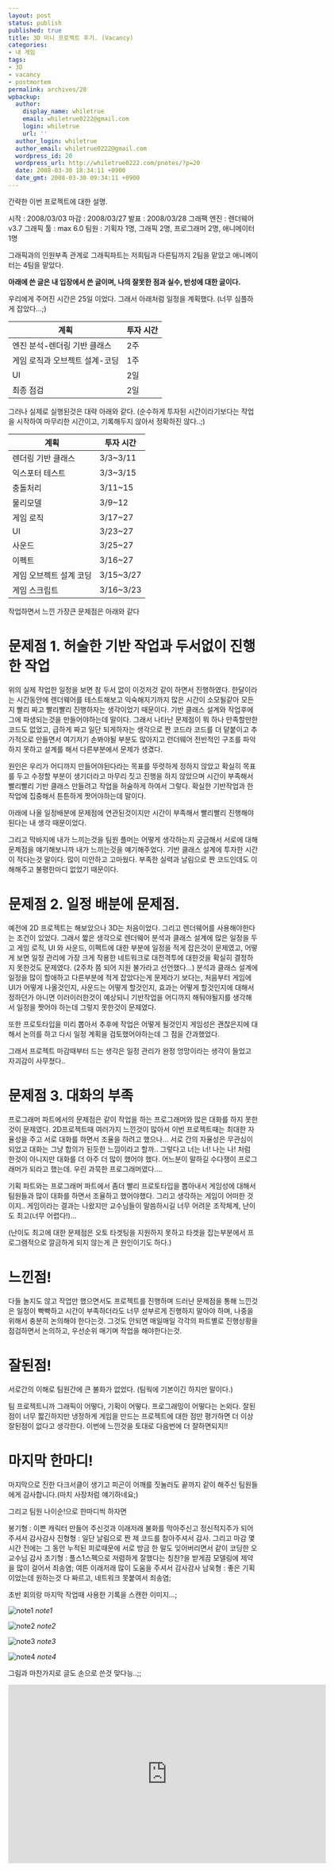 ```yaml
---
layout: post
status: publish
published: true
title: 3D 미니 프로젝트 후기. (Vacancy)
categories:
- 내 게임
tags:
- 3D
- vacancy
- postmortem
permalink: archives/20
wpbackup:
  author:
    display_name: whiletrue
    email: whiletrue0222@gmail.com
    login: whiletrue
    url: ''
  author_login: whiletrue
  author_email: whiletrue0222@gmail.com
  wordpress_id: 20
  wordpress_url: http://whiletrue0222.com/pnotes/?p=20
  date: 2008-03-30 18:34:11 +0900
  date_gmt: 2008-03-30 09:34:11 +0900
---
```


간략한 이번 프로젝트에 대한 설명.

시작 : 2008/03/03
마감 : 2008/03/27
발표 : 2008/03/28
그래팩 엔진 : 렌더웨어 v3.7
그래픽 툴 : max 6.0
팀원 : 기획자 1명, 그래픽 2명, 프로그래머 2명, 애니메이터 1명

그래픽과의 인원부족 관계로 그래픽파트는 저희팀과 다른팀까지 2팀을 맡았고
애니메이터는 4팀을 맡았다.

**아래에 쓴 글은 내 입장에서 쓴 글이며, 나의 잘못한 점과 실수, 반성에 대한 글이다.**

우리에게 주어진 시간은 25일 이었다. 그래서 아래처럼 일정을 계획했다. (너무 심플하게 잡았다...;)

계획 | 투자 시간
----|---
엔진 분석-렌더링 기반 클래스 | 2주
게임 로직과 오브젝트 설계-코딩 | 1주
UI | 2일
최종 점검 | 2일


그러나 실제로 실행된것은 대략 아래와 같다.
(순수하게 투자된 시간이라기보다는 작업을 시작하여 마무리한 시간이고, 기록해두지 않아서 정확하진 않다..;)

계획 | 투자 시간
---|---
렌더링 기반 클래스 | 3/3~3/11
익스포터 테스트 | 3/3~3/15
충돌처리 | 3/11~15
물리모델 | 3/9~12
게임 로직 | 3/17~27
UI | 3/23~27
사운드 | 3/25~27
이펙트 | 3/16~27
게임 오브젝트 설계 코딩 | 3/15~3/27
게임 스크립트 | 3/16~3/23


작업하면서 느낀 가장큰 문제점은 아래와 같다

# 문제점 1. 허술한 기반 작업과 두서없이 진행한 작업

위의 실제 작업한 일정을 보면 참 두서 없이 이것저것 같이 하면서 진행하였다.
한달이라는 시간동안에 렌더웨어를 테스트해보고 익숙해지기까지 많은 시간이 소모될같아 모든지 빨리 짜고 빨리빨리 진행하자는 생각이었기 때문이다.
기반 클래스 설계와 작업후에 그에 파생되는것을 만들어야하는데 말이다.
그래서 나타난 문제점이 뭐 하나 만족할만한 코드도 없었고, 급하게 짜고 일단 되게하자는 생각으로 짠 코드라
코드를 더 덭붙이고 추가적으로 만들면서 여기저기 손봐야될 부분도 많아지고
런더웨어 전반적인 구조를 파악하지 못하고 설계를 해서 다른부분에서 문제가 생겼다.

원인은 우리가 어디까지 만들어야된다라는 목표를 뚜렷하게 정하지 않았고
확실히 목표를 두고 수정할 부분이 생기더라고 마무리 짓고 진행을 하지 않았으며
시간이 부족해서 빨리빨리 기반 클래스 만들려고 작업을 허술하게 하여서 그렇다.
확실한 기반작업과 한 작업에 집중해서 튼튼하게 짯어야하는데 말이다.

아래에 나올 일정배분에 문제점에 연관된것이지만 시간이 부족해서 빨리빨리 진행해야된다는 내 생각 때문이었다.

그리고 막바지에 내가 느끼는것을 팀원 플머는 어떻게 생각하는지 궁금해서 서로에 대해 문제점을 얘기해보니까
내가 느끼는것을 얘기해주었다. 기반 클래스 설계에 투자한 시간이 적다는것 말이다. 많이 미안하고 고마웠다.
부족한 실력과 날림으로 짠 코드인데도 이해해주고 불평한마디 없었기 때문이다.

# 문제점 2. 일정 배분에 문제점.

예전에 2D 프로젝트는 해보았으나 3D는 처음이었다.
그리고 렌더웨어를 사용해야한다는 조건이 있었다.
그래서 짧은 생각으로 렌더웨어 분석과 클래스 설계에 많은 일정을 두고 게임 로직, UI 와 사운드, 이펙트에 대한 부분에 일정을 적게
잡은것이 문제였고, 어떻게 보면 일정 관리에 가장 크게 작용한 네트워크로 대전격투에 대한것을 확실히 결정하지 못한것도 문제였다. (2주차 쯤
되어 지원 불가라고 선언했다...)
분석과 클래스 설계에 일정을 많이 할애하고 다른부분에 적게 잡았다는게 문제라기 보다는, 처음부터 게임에 UI가 어떻게 나올것인지, 사운드는
어떻게 할것인지, 효과는 어떻게 할것인지에 대해서 정하던가 아니면 이러이러한것이 예상되니 기반작업을 어디까지 해둬야될지를 생각해서 일정을
짯어야 하는데 그렇지 못한것이 문제였다.

또한 프로토타입을 미리 뽑아서 추후에 작업은 어떻게 될것인지 게임성은 괜찮은지에 대해서 논의를 하고 다시 일정 계획을 검토했어야하는데 그
점을 간과했었다.

그래서 프로젝트 마감때부터 드는 생각은 일정 관리가 완정 엉망이라는 생각이 들었고 자괴감이 사무쳤다..

# 문제점 3. 대화의 부족

프로그래머 파트에서의 문제점은 같이 작업을 하는 프로그래머와 많은 대화를 하지 못한것이 문제였다.
2D프로젝트때 여러가지 느낀것이 많아서 이번 프로젝트때는 최대한 자율성을 주고 서로 대화를 하면서 조율을 하려고 했으나...
서로 간의 자율성은 무관심이 되었고 대화는 그냥 합의가 된듯한 느낌이라고 할까..
그렇다고 너는 너! 나는 나! 처럼 한것이 아니지만 대화를 더 아주 더 많이 했어야 했다.
어느분이 말하길 수다쟁이 프로그래머가 되라고 했는데. 우린 과묵한 프로그래머였다....

기획 파트와는 프로그래머 파트에서 좀더 빨리 프로토타입을 뽑아내서 게임성에 대해서 팀원들과 많이 대화를 하면서 조율하고 했어야했다.
그리고 생각하는 게임이 어떠한 것이지..
게임이라는 결과는 나왔지만 교수님들이 말씀하시길 너무 어려운 조작체계, 난이도 최고(너무 어렵다!)...

(난이도 최고에 대한 문제점은 오토 타겟팅을 지원하지 못하고 타겟을 잡는부분에서 프로그램적으로 깔금하게 되지 않는게 큰 원인이기도 하다.)

# 느낀점!

다들 놀지도 않고 작업만 했으면서도 프로젝트를 진행하며 드러난 문제점을 통해 느낀것은
일정이 빡빡하고 시간이 부족하더라도 너무 섣부르게 진행하지 말아야 하며, 나중을 위해서 충분히 논의해야 한다는것.
그것도 안되면 매일매일 각각의 파트별로 진행상황을 점검하면서 논의하고, 우선순위 매기며 작업을 해야한다는것.

# 잘된점!

서로간의 이해로 팀원간에 큰 불화가 없었다. (팀웍에 기본이긴 하지만 말이다.)

팀 프로젝트니까 그래픽이 어떻다, 기획이 어떻다. 프로그래밍이 어떻다는 논외다.
잘된점이 너무 짧긴하지만 냉정하게 게임을 만드는 프로젝트에 대한 점만 평가하면 더 이상 잘된점이 없다고 생각한다.
이번에 느낀것을 토대로 다음번에 더 잘하면되지!!

# 마지막 한마디!

마지막으로 진한 다크서클이 생기고 피곤이 어깨를 짓눌러도 끝까지 같이 해주신 팀원들에게 감사합니다.(마치 사장처럼 얘기하네요;)

그리고 팀원 나이순!으로 한마디씩 하자면

봉기형 : 이쁜 캐릭터 만들어 주신것과 이래저래 불화를 막아주신고 정신적지주가 되어주셔서 감사감사
진형형 : 일단 날림으로 짠 제 코드를 참아주셔서 감사. 그리고 마감 몇시간 전에는 그 동안 누적된 피로때문에 서로 방금 한 말도
잊어버리면서 같이 코딩한 오교수님 감사
초기형 : 플스1스펙으로 저렴하게 잘했다는 칭찬?을 받게끔 모델링에 제약을 많이 걸어서 죄송염; 여튼 이래저래 많이 도움을 주셔서 감사감사
남욱형 : 좋은 기획이었는데 원하는것 다 짜르고, 네트워크 못붙여서 죄송염;

초반 회의랑 마지막 작업때 사용한 기록을 스캔한 이미지...;

![note1](https://lh3.googleusercontent.com/gUr0sfAarSmmIQTx_WK5QmkXoH_0_9GP4SNeWpA_en0Fbawn9J0gpCAQ-UEuvZV70ZNC9Ra1MIHWSRDFfjvkxEkmWdnURTKv0z5C6eO4fGmRvVoNg9MYMFjE3ooik0-JrZ_lHGB6mz5Anfe_ylZd-OQhePz6JjuVP-5UnUG65hTyn5x4nonDlsJkRqoMe0G4DjCbvvtJdkcwpxFtZriPYGYwC1-mLxj6juyHCGRWQ6PubWv9KxZ607XNGZAQUDEC7WrBJz7s34SwL73PaYEmWc4mKAgaudQHhReoDxm2iXRh58hDw3VFDCj5RWDRd7SsbwgC8fhphtwyxmgWiZDrGToQgTJQIs_PlMV5xtT6sN60NgWhbQfBxmMmu5blIAx0Um03hrSZz2GExwSKD9nxYA7qNUwY7vIHA7oaFRgDTHzMzIU30OiLR_Fvzp13O3PJXZxDW4aBUW71HVdgf0hV-BB-QJNMNx_udQV1i7kqIV1ufECPEt2zGYh6NJW3iz9q87w2ItnJiU3o0lmJ7N6c54FkCBJns0PS8B_hwqn3Nf-ZsFPV3T-kecCbhFeAAYZKJbreO5_kReXDAyoh3duoptGukKvdHt6OgDcL0HOdEZ_4zT4wlSPwqpIfvm7F011sQ7QiPRNX6Q3y4uHXF3bwC3eSk-hmRzMvYQ=w300-h225-no)
*note1*

![note2](https://lh3.googleusercontent.com/5uHBiREgCGMiivjfAjy5rJCF3Ox2PJx-W8bIzaeVvER7_YI1ziP3wqQfl3xmHemshYKPCu1uBH6jA29kZvVTtNXCCvvtPPtEumcDZ9PSKNZ-isPXocR7SqqOZsBA6UMv8nPnRV3lQ4tPjFpVAQw0jpTsWWy7tzJahInt0eJIppRedjve-gJtZf17T8WWhu2jrvO1t8jz1twLJfoAT76IymMtpqiPf2CxNJ91Lm5ZZKOIrbg8n93GI6Hj5N7-nrxu5Azn1JsYQ_ybdEVVOP3okiSYR18607eyCZ14IDvVthpFaDrXiYafyD4i5BCsfX5cmsnu1UDtZ2pIj6s7IWuv4x9WQeCdj0J4MbHTHncbeWlnoVkmS9unXxD6GYFgnpSNL0y97IAiZIlnNjsesbRnOzfRGj-CsQ0nHkwPrIGHpdPhMUs-JzGLbZsu_DlsT0jjnymsEKDcp1EMg8eIiZ--jAbBlylTjVP9O0Nl_3q79vUFgkhR2IU9KJKbSun-a9XlpHrFKGAhmM-1OUO5Kgl7RjOAQDJqWFnBmsmXJ99QcXUDMeUElqyNl7eu59rTAA6teolVByrRL7K-o3guQuODTtxwN0uGR35IhwN46DzJ6bua1WAXiS_XYKBcU4vIRP8Zrv6ofPl8mC_f9UTjKaO-Up4v--fYawFycg=w300-h225-no)
*note2*

![note3](https://lh3.googleusercontent.com/Na1BR1L3IlXV9CZnr-2yJFTfsH0_BII5F1PenCW6w3vb566_iIyYJj1T81p4QATQCVOW4mC-_srGmIXwMj4DOUUjH9l2UWtqFoPr_90zLbC0nKCeRHnLeJfOK1MvlF-gZT1IIvUEDol15h8xGed8TdMEhA7gFiO7b94goA7md0AR12KbGy3iL73q1oacF2uOxnV2_zeNrOrjN387THX-y1iEw6NQPEw_YFBXC_t65P4fRfl2kFF2q7GSkwt4wCdu9QkYmIqLOX6TEdebwhBn7trMPhHte1khS3o1w4EbCg-Ovk23lfFn5tc8P1YHH_JPUpNkSMFKYjlpG0BKmfyjGcO8xpVsgjvD2ZGpDuZImLFSnb5XXxXJaWVFKiThB4YuPLemqOega5QdQ3-Qr9rDXeRus-vJRkgw1YHV4q9gahZwUhtNg592OPAg0CCq5XgiHMFMiD3GgzGopcANTg2TkLDveobfcGX8gXg1B_npR_yjrHRmTlNt0ofDa_ciLD586b81qLUYQzBNu4hGWLcaNv0x9ro2wa67nryazCCuktYVMkTC5klsc74sXWe_A86H-4kNmYo-vLOiTK9x2SrHjqQgh5iOo6bJ9W5An-M8pWSeyWIFy_yv9Pd15ByJV7C6T9NL8p4TiB8oVgr0ainiU4L4KKOF9bwZuw=w225-h300-no)
*note3*

![note4](https://lh3.googleusercontent.com/Ibsc8yur_2bzVXDoZskmkM14-_cqiZZ8g2d_OvJbJWVwGBoTaGuW5Y310t7a60Qsn2NF41EXMaEMdioQWIjK7XAo9a6Eu187LfRwluFQt-Ksf2orIiKkTE-3I8mxeoDDxQR_8aQI4YC11bxsoezLJYLHp3IIC52Oth6lcW75_Q6oK6r7Dh6DUT88u0g5UGFAnJNyivGPudMxFsaNjstjW3_QProFN60aMCmUZENNckVMBI8ibT7xJ0X3Rpa_xS5IvaeArqAJFTS7X4s0Byi98mwYj--KvKAtCuQsA3JDnrT9U1rII7CijgyYBTF1KW8AE2Guz-UZ2aZY8qru7YOmfY6sN4EXL286GQDpuT-10WMesP20SHS32ROfMvmJXCklBShKA5qfutu3yaiaPBL3FNeJV0zMRSRX29gmSvu5v2cO_5VzbjE2zHbzDl7fydLbYK37eR16hd7Xwchfhk8IW9fBLfG_RGwcHqMCR75dQ1orooczsFWwFJzxPd7WS4pHTbFSkri-ceJW8-dcnIYXyj3MfURhT7_YjH-SHRPG3b8vEOt1SgRtMFBaXAmvNaAfixysySK9aufxp4P3levTiFivAqgxug0CoNR4t-m2YOykOazkZscy7gqAuiN-ZObNWY3AbyPJNTkqtIoesXbZNhrwHvBwrR93UQ=w225-h300-no)
*note4*

그림과 마찬가지로 글도 손으로 쓴것 맞다능..;;

<iframe width="640" height="360" src="https://www.youtube.com/embed/z4zS4Q04bVc" frameborder="0" allow="autoplay; encrypted-media" allowfullscreen></iframe>
<https://youtu.be/z4zS4Q04bVc>
